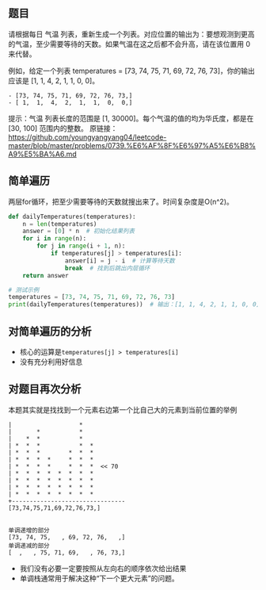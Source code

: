 ## 题目

请根据每日 气温 列表，重新生成一个列表。对应位置的输出为：要想观测到更高的气温，至少需要等待的天数。如果气温在这之后都不会升高，请在该位置用 0 来代替。

例如，给定一个列表 temperatures = [73, 74, 75, 71, 69, 72, 76, 73]，你的输出应该是 [1, 1, 4, 2, 1, 1, 0, 0]。
```
- [73, 74, 75, 71, 69, 72, 76, 73,]
- [ 1,  1,  4,  2,  1,  1,  0,  0,]
```

提示：气温 列表长度的范围是 [1, 30000]。每个气温的值的均为华氏度，都是在 [30, 100] 范围内的整数。
原链接：https://github.com/youngyangyang04/leetcode-master/blob/master/problems/0739.%E6%AF%8F%E6%97%A5%E6%B8%A9%E5%BA%A6.md

## 简单遍历

两层for循环，把至少需要等待的天数就搜出来了。时间复杂度是O(n^2)。
```python
def dailyTemperatures(temperatures):
    n = len(temperatures)
    answer = [0] * n  # 初始化结果列表
    for i in range(n):
        for j in range(i + 1, n):
            if temperatures[j] > temperatures[i]:
                answer[i] = j - i  # 计算等待天数
                break  # 找到后跳出内层循环
    return answer

# 测试示例
temperatures = [73, 74, 75, 71, 69, 72, 76, 73]
print(dailyTemperatures(temperatures))  # 输出：[1, 1, 4, 2, 1, 1, 0, 0]
```

## 对简单遍历的分析
- 核心的运算是`temperatures[j] > temperatures[i]` 
- 没有充分利用好信息

## 对题目再次分析 
本题其实就是找找到一个元素右边第一个比自己大的元素到当前位置的举例

```
|                   *  
|       *           *  
|    *  *           *  
| *  *  *           *  *  
| *  *  *        *  *  *  
| *  *  *  *     *  *  *  
| *  *  *  *     *  *  *  << 70
| *  *  *  *  *  *  *  *  
| *  *  *  *  *  *  *  *  
| *  *  *  *  *  *  *  *  
| *  *  *  *  *  *  *  *  
+--------------------------------
[73,74,75,71,69,72,76,73,]


单调递增的部分
[73, 74, 75,   , 69, 72, 76,   ,]
单调递减的部分
[  ,   , 75, 71, 69,   , 76, 73,]
```

- 我们没有必要一定要按照从左向右的顺序依次给出结果
- 单调栈通常用于解决这种“下一个更大元素”的问题。

